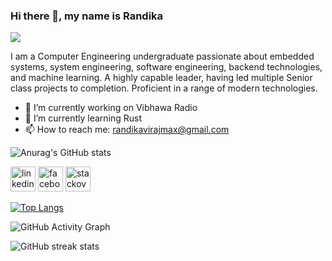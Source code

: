 
### Hi there 👋, my name is Randika
![](https://lh3.googleusercontent.com/proxy/K7Bu4IiR0Dgzg1QdOmyF8rAWSTmMM1lZEcOHL-zurxrISCPWlEHvLITKJaO9lL57L0B9jXHHWWYg2fV_-Ei2bHUTyA)

 I am a Computer Engineering undergraduate passionate about embedded systems, system engineering, software engineering, backend technologies, and machine learning. A highly capable leader, having led multiple Senior class projects to completion. Proficient in a range of modern technologies.



- 🔭 I’m currently working on Vibhawa Radio 
- 🌱 I’m currently learning Rust 
- 📫 How to reach me: randikavirajmax@gmail.com 




![Anurag's GitHub stats](https://github-readme-stats.vercel.app/api?username=Randikaviraj&show_icons=true&theme=radical)





[<img src='https://cdn.jsdelivr.net/npm/simple-icons@3.0.1/icons/linkedin.svg' alt='linkedin' height='40'>](https://www.linkedin.com/in/https://www.linkedin.com/in/randika-viraj-b61824184//)  [<img src='https://cdn.jsdelivr.net/npm/simple-icons@3.0.1/icons/facebook.svg' alt='facebook' height='40'>](https://www.facebook.com/https://www.facebook.com/randika.viraj.58)  [<img src='https://cdn.jsdelivr.net/npm/simple-icons@3.0.1/icons/stackoverflow.svg' alt='stackoverflow' height='40'>](https://stackoverflow.com/users/https://stackoverflow.com/users/12693966/randika) 


[![Top Langs](https://github-readme-stats.vercel.app/api/top-langs/?username=Randikaviraj)](https://github.com/Randikaviraj/github-readme-stats)

![GitHub Activity Graph](https://activity-graph.herokuapp.com/graph?username=Randikaviraj)  



![GitHub streak stats](https://github-readme-streak-stats.herokuapp.com/?user=Randikaviraj) 
